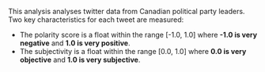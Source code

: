 This analysis analyses twitter data from Canadian political party leaders. Two key characteristics for each tweet are measured:

- The polarity score is a float within the range [-1.0, 1.0] where **-1.0 is very negative** and **1.0 is very positive**.
- The subjectivity is a float within the range [0.0, 1.0] where **0.0 is very objective** and **1.0 is very subjective**.
